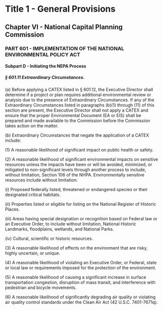 
# Title 1 - General Provisions
## Chapter VI - National Capital Planning Commission
### PART 601 - IMPLEMENTATION OF THE NATIONAL ENVIRONMENTAL POLICY ACT
#### Subpart D - Initiating the NEPA Process
##### § 601.11 Extraordinary Circumstances.

(a) Before applying a CATEX listed in § 601.12, the Executive Director shall determine if a project or plan requires additional environmental review or analysis due to the presence of Extraordinary Circumstances. If any of the Extraordinary Circumstances listed in paragraphs (b)(1) through (11) of this section are present, the Executive Director shall not apply a CATEX and ensure that the proper Environmental Document (EA or EIS) shall be prepared and made available to the Commission before the Commission takes action on the matter.

(b) Extraordinary Circumstances that negate the application of a CATEX include:

(1) A reasonable likelihood of significant impact on public health or safety.

(2) A reasonable likelihood of significant environmental impacts on sensitive resources unless the impacts have been or will be avoided, minimized, or mitigated to non-significant levels through another process to include, without limitation, Section 106 of the NHPA. Environmentally sensitive resources include without limitation:

(i) Proposed federally listed, threatened or endangered species or their designated critical habitats.

(ii) Properties listed or eligible for listing on the National Register of Historic Places.

(iii) Areas having special designation or recognition based on Federal law or an Executive Order, to include without limitation, National Historic Landmarks, floodplains, wetlands, and National Parks.

(iv) Cultural, scientific or historic resources.

(3) A reasonable likelihood of effects on the environment that are risky, highly uncertain, or unique.

(4) A reasonable likelihood of violating an Executive Order, or Federal, state or local law or requirements imposed for the protection of the environment.

(5) A reasonable likelihood of causing a significant increase in surface transportation congestion, disruption of mass transit, and interference with pedestrian and bicycle movements.

(6) A reasonable likelihood of significantly degrading air quality or violating air quality control standards under the Clean Air Act (42 U.S.C. 7401-7671q).
